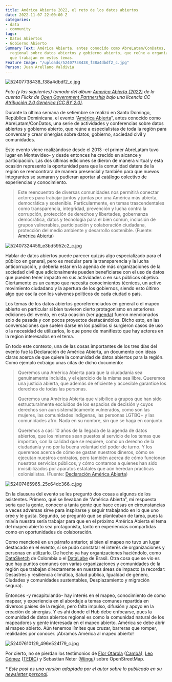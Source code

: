 ```yaml
---
title: América Abierta 2022, el reto de los datos abiertos
date: 2022-11-07 22:00:00 Z
categories:
- data
- community
tags:
- Datos Abiertos
- Gobierno Abierto
Summary Text: América Abierta, antes conocido como AbreLatam/ConDatos, es el evento
  regional sobre datos abiertos y gobierno abierto, que reúne a organizaciones e individuos
  que trabajan en estos temas.
Feature Image: "/uploads/52407738438_f38a4dbdf2_c.jpg"
Person: Juan Arellano Valdivia
---
```


![52407738438_f38a4dbdf2_c.jpg](/uploads/52407738438_f38a4dbdf2_c.jpg)

*Foto (y las siguientes) tomada del album [America Abierta (2022)](https://www.flickr.com/photos/opengovpart/albums/72177720302678908/) de la cuenta Flickr de [Open Government Partnership](https://www.flickr.com/photos/opengovpart/) bajo una licencia CC [Atribución 2.0 Genérica (CC BY 2.0)](https://creativecommons.org/licenses/by/2.0/deed.es).*

Durante la última semana de setiembre se realizó en Santo Domingo, República Dominicana, el evento “[América Abierta](https://americaabierta.org/)”, antes conocido como AbreLatam/ConDatos, una serie de actividades y conferencias sobre datos abiertos y gobierno abierto, que reúne a especialistas de toda la región para conversar y crear sinergias sobre datos, gobierno, sociedad civil y comunidades.

Este evento viene realizándose desde el 2013 -el primer AbreLatam tuvo lugar en Montevideo- y desde entonces ha crecido en alcance y participación. Las dos últimas ediciones se dieron de manera virtual y esta ocasión represento la oportunidad para que la comunidad datera de la región se reencontrara de manera presencial y también para que nuevos integrantes se sumaran y pudieran aportar al catálogo colectivo de experiencias y conocimiento.

> Este reencuentro de diversas comunidades nos permitirá conectar actores para trabajar juntos y juntas por una América más abierta, democrática y sostenible. Particularmente, en temas trascendentales como transparencia, integridad, prevención y lucha contra la corrupción, protección de derechos y libertades, gobernanza democrática, datos y tecnología para el bien común, inclusión de grupos vulnerables, participación y colaboración ciudadana, protección del medio ambiente y desarrollo sostenible. (Fuente: [América Abierta](https://americaabierta.org/acerca-de/))

![52407324459_e3bd5952c2_c.jpg](/uploads/52407324459_e3bd5952c2_c.jpg)

Hablar de datos abiertos puede parecer quizás algo especializado para el público en general, pero es medular para la transparencia y la lucha anticorrupción, y debería estar en la agenda de más organizaciones de la sociedad civil que adicionalmente pueden beneficiarse con el uso de datos que pueden tener impacto en sus actividades o en sus públicos objetivo. Ciertamente es un campo que necesita conocimientos técnicos, un activo movimiento ciudadano y la apertura de los gobiernos, siendo esto último algo que oscila con los vaivenes políticos de cada ciudad o país.

Los temas de los datos abiertos georeferenciados en general o el mapeo abierto en particular si bien tuvieron cierto protagonismo en anteriores ediciones del evento, en esta ocasión (ver [agenda](https://americaabierta.org/agenda/)) fueron mencionados solo de pasada y con pocos proyectos destacándolos. Dicho esto, en las conversaciones que suelen darse en los pasillos si surgieron casos de uso o la necesidad de utilizarlos, lo que pone de manifiesto que hay actores en la region interesados en el tema.

En todo este contexto, una de las cosas importantes de los tres días del evento fue la Declaración de América Abierta, un documento con ideas claras acerca de que quiere la comunidad de datos abiertos para la región. Como ejemplo extraigo unas citas de dicho documento:

> Queremos una América Abierta para que la ciudadanía sea genuinamente incluida, y el ejercicio de la misma sea libre. Queremos una justicia abierta, que además de eficiente y accesible garantice los derechos de todas las personas.
>
> Queremos una América Abierta que visibilice a grupos que han sido estructuralmente excluidos de los espacios de decisión y cuyos derechos son aun sistemáticamente vulnerados, como son las mujeres, las comunidades indígenas, las personas LGTBQ\+ y las comunidades afro. Nada en su nombre, sin que se haga en conjunto.
>
> Queremos a casi 10 años de la llegada de la agenda de datos abiertos, que los mismos sean puestos al servicio de los temas que importan, con la calidad que se requiere, como un derecho de la ciudadanía y no por la buena voluntad del poder de turno. Y los queremos acerca de cómo se gastan nuestros dineros, cómo se ejecutan nuestros contratos, pero también acerca de cómo funcionan nuestros servicios públicos, y cómo contamos a quienes han sido invisibilizados por aparatos estatales que aún heredan prácticas colonialistas. (Fuente: [Declaración América Abierta](https://americaabierta.org/abrelatam-queremos-una-americaabierta-para-todas-las-personas/))

![52407465965_25c64dc366_c.jpg](/uploads/52407465965_25c64dc366_c.jpg)

En la clausura del evento se les preguntó dos cosas a algunos de los asistentes. Primero, qué se llevaban de “América Abierta”, mi respuesta sería que la gente, conocer a tanta gente que hace cosas en circunstancias a veces adversas sirve para inspirarse y seguir trabajando en lo que uno cree y le gusta. Segundo, se preguntó qué se planteaban de tarea, pues la mía/la nuestra sería trabajar para que en el próximo América Abierta el tema del mapeo abierto sea protagonista, tanto en experiencias compartidas como en oportunidades de colaboración.

Como mencioné en un párrafo anterior, si bien el mapeo no tuvo un lugar destacado en el evento, sí se pudo constatar el interés de organizaciones y personas en utilizarlo. De hecho ya hay organizaciones haciéndolo, como [DataSketch](https://www.datasketch.co/) de Colombia o el [DataLabe](https://datalabe.org/) de Brasil. Otra cosa que se vio es que hay puntos comunes con varias organizaciones y comunidades de la región que trabajan directamente en nuestras áreas de impacto (a recordar: Desastres y resiliencia climática, Salud pública, Igualdad de género, Ciudades y comunidades sustentables, Desplazamiento y migración segura).

Entonces -y recapitulando- hay interés en el mapeo, conocimiento de como mapear, y experiencia en el abordaje a temas comunes repartida en diversos países de la región, pero falta impulso, difusión y apoyo en la creación de sinergias. Y es ahí donde el Hub debe enfocarse, pues la comunidad de datos abiertos regional es como la comunidad natural de los mapeadores y gente interesada en el mapeo abierto. América se debe abrir al mapeo abierto. Aún tenemos límites que cruzar, barreras que romper, realidades por conocer. ¡Abramos América al mapeo abierto!

![52407610129_496e524179_c.jpg](/uploads/52407610129_496e524179_c.jpg)

Por cierto, no se pierdan los testimonios de [Flor Otárola](https://www.instagram.com/p/CjS7JTSgcTn/) ([Cambá](https://camba.coop/)), [Leo Gómez](https://www.instagram.com/p/CkFjCPUgbjP/) ([TEDIC](https://www.tedic.org/)) y Sebastian Neter ([Wingu](https://winguweb.org/)) sobre OpenStreetMap.

*\* Este post es una version adaptada por el autor sobre lo publicado en su [newsletter personal](https://cyberjuan.substack.com/p/america-abierta-2022?sd=pf).*